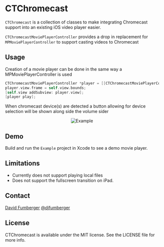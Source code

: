 # CTChromecast
`CTChromecast` is a collection of classes to make integrating Chromecast support into an existing iOS video player easier. 

`CTChromecastMoviePlayerController` provides a drop in replacement for `MPMoviePlayerController` to support casting videos to Chromecast

## Usage

Creation of a movie player can be done in the same way a MPMoviePlayerController is used

```objective-c
CTChromecastMoviePlayerController *player = [[CTChromecastMoviePlayerController alloc] initWithContentURL: url];
player.view.frame = self.view.bounds;
[self.view addSubview: player.view];    
[player play];
````

When chromecast device(s) are detected a button allowing for device selection will be shown along side the volume sider

<p align="center" >
  <img src="https://raw.github.com/Collect3/CTChromecast/screenshots/chromecast-example.png" alt="Example" title="Example">
</p>

## Demo

Build and run the `Example` project in Xcode to see a demo movie player.


## Limitations
* Currently does not support playing local files
* Does not support the fullscreen transition on iPad. 

## Contact

[David Fumberger](http://github.com/djfumberger)
[@djfumberger](https://twitter.com/djfumberger)

## License
CTChromecast is available under the MIT license. See the LICENSE file for more info.